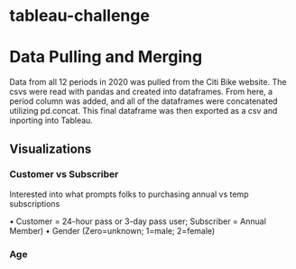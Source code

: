 # tableau-challenge
 
# Data Pulling and Merging 

Data from all 12 periods in 2020 was pulled from the Citi Bike website. The csvs were read with pandas and created into dataframes. From here, a period column was added, and all of the dataframes were concatenated utilizing pd.concat. This final dataframe was then exported as a csv and inporting into Tableau.   

## Visualizations
### Customer vs Subscriber 
Interested into what prompts folks to purchasing annual vs temp subscriptions 

•	Customer = 24-hour pass or 3-day pass user; Subscriber = Annual Member)
•	Gender (Zero=unknown; 1=male; 2=female)

### Age 
